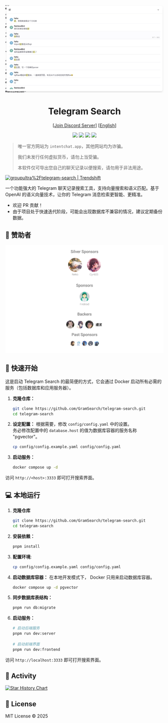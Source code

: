 ![preview](./docs/assets/preview.png)

<h1 align="center">Telegram Search</h1>

<p align="center">
  [<a href="https://discord.gg/NzYsmJSgCT">Join Discord Server</a>] [<a href="https://github.com/GramSearch/telegram-search/blob/main/README_EN.md">English</a>]
</p>

<p align="center">
  <a href="https://deepwiki.com/GramSearch/telegram-search"><img src="https://deepwiki.com/badge.svg"></a>
  <a href="https://github.com/GramSearch/telegram-search/blob/main/LICENSE"><img src="https://img.shields.io/github/license/GramSearch/telegram-search.svg?style=flat&colorA=080f12&colorB=1fa669"></a>
    <a href="https://discord.gg/NzYsmJSgCT"><img src="https://img.shields.io/badge/dynamic/json?url=https%3A%2F%2Fdiscord.com%2Fapi%2Finvites%2FNzYsmJSgCT%3Fwith_counts%3Dtrue&query=%24.approximate_member_count&suffix=%20members&logo=discord&logoColor=white&label=%20&color=7389D8&labelColor=6A7EC2"></a>
  <a href="https://t.me/+Gs3SH2qAPeFhYmU9"><img src="https://img.shields.io/badge/Telegram-%235AA9E6?logo=telegram&labelColor=FFFFFF"></a>
</p>

> 唯一官方网站为 `intentchat.app`，其他网站均为诈骗。
>
> 我们未发行任何虚拟货币，请勿上当受骗。
>
> 本软件仅可导出您自己的聊天记录以便搜索，请勿用于非法用途。

<a href="https://trendshift.io/repositories/13868" target="_blank"><img src="https://trendshift.io/api/badge/repositories/13868" alt="groupultra%2Ftelegram-search | Trendshift" style="width: 250px; height: 55px;" width="250" height="55"/></a>

一个功能强大的 Telegram 聊天记录搜索工具，支持向量搜索和语义匹配。基于 OpenAI 的语义向量技术，让你的 Telegram 消息检索更智能、更精准。

- 欢迎 PR 贡献！
- 由于项目处于快速迭代阶段，可能会出现数据库不兼容的情况，建议定期备份数据。

## 💖 赞助者

![Sponsors](https://github.com/luoling8192/luoling8192/raw/master/sponsorkit/sponsors.svg)

## 🚀 快速开始

这是启动 Telegram Search 的最简便的方式，它会通过 Docker 启动所有必需的服务（包括数据库和应用服务器）。

1.  **克隆仓库：**

    ```bash
    git clone https://github.com/GramSearch/telegram-search.git
    cd telegram-search
    ```

2.  **设定配置：**
    根据需要，修改 `config/config.yaml` 中的设置。\
    务必修改配置中的 `database.host` 的值为数据库容器的服务名称 "pgvector"。
    ```bash
    cp config/config.example.yaml config/config.yaml
    ```

3.  **启动服务：**

    ```bash
    docker compose up -d
    ```

访问 `http://<host>:3333` 即可打开搜索界面。

## 💻 本地运行

1.  **克隆仓库**

    ```bash
    git clone https://github.com/GramSearch/telegram-search.git
    cd telegram-search
    ```

2.  **安装依赖：**

    ```bash
    pnpm install
    ```

3.  **配置环境**:

    ```bash
    cp config/config.example.yaml config/config.yaml
    ```

4.  **启动数据库容器：**
    在本地开发模式下， Docker 只用来启动数据库容器。

    ```bash
    docker compose up -d pgvector
    ```

5.  **同步数据库表结构：**

    ```bash
    pnpm run db:migrate
    ```

6.  **启动服务：**

    ```bash
    # 启动后端服务
    pnpm run dev:server

    # 启动前端界面
    pnpm run dev:frontend
    ```

访问 `http://localhost:3333` 即可打开搜索界面。

## 🚀 Activity

[![Star History Chart](https://api.star-history.com/svg?repos=luoling8192/telegram-search&type=Date)](https://star-history.com/#luoling8192/telegram-search&Date)

## 📝 License

MIT License © 2025
